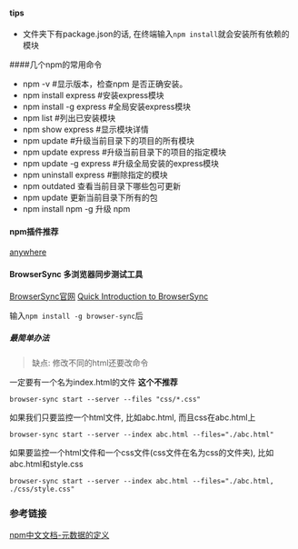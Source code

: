 #### tips
- 文件夹下有package.json的话, 在终端输入`npm install`就会安装所有依赖的模块

####几个npm的常用命令
- npm -v #显示版本，检查npm 是否正确安装。 
- npm install express #安装express模块 
- npm install -g express #全局安装express模块 
- npm list #列出已安装模块 
- npm show express #显示模块详情 
- npm update #升级当前目录下的项目的所有模块 
- npm update express #升级当前目录下的项目的指定模块 
- npm update -g express #升级全局安装的express模块 
- npm uninstall express #删除指定的模块
- npm outdated 查看当前目录下哪些包可更新
- npm update 更新当前目录下所有的包
- npm install npm -g 升级 npm 


#### npm插件推荐
[anywhere](https://www.npmjs.com/package/anywhere)
#### BrowserSync 多浏览器同步测试工具
[BrowserSync官网](http://www.browsersync.io/)
[Quick Introduction to BrowserSync](https://www.youtube.com/watch?v=heNWfzc7ufQ)

输入`npm install -g browser-sync`后

##### 最简单办法

> 缺点: 修改不同的html还要改命令

一定要有一个名为index.html的文件  **这个不推荐**

	browser-sync start --server --files "css/*.css"

如果我们只要监控一个html文件, 比如abc.html, 而且css在abc.html上 

	browser-sync start --server --index abc.html --files="./abc.html"

如果要监控一个html文件和一个css文件(css文件在名为css的文件夹), 比如abc.html和style.css

	browser-sync start --server --index abc.html --files="./abc.html, ./css/style.css"


### 参考链接

[npm中文文档-元数据的定义](https://github.com/ericdum/mujiang.info/issues/6/)







